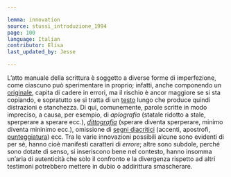 ```yaml
---

lemma: innovation
source: stussi_introduzione_1994
page: 100
language: Italian
contributor: Elisa
last_updated_by: Jesse

---
```

L’atto manuale della scrittura è soggetto a diverse  forme di imperfezione, come ciascuno può sperimentare in proprio; infatti, anche componendo un [originale](original.html), capita di cadere in errori, ma il rischio è ancor maggiore se si sta copiando, e sopratutto se si tratta di un [testo](text.html) lungo che produce quindi distrazioni e stanchezza. Di qui, comunemente, parole scritte in modo impreciso, a causa, per esempio, di _aplografia_ (statale ridotto a stale, sperperare a sperare ecc.), [_dittografia_](dittography.html) (sperare diventa sperperare, minimo diventa mininimo ecc.), omissione di [segni diacritici](diacriticalSign.html) (accenti, apostrofi, [punteggiatura](punctuation.html)) ecc. Tra le varie innovazioni possibili alcune sono evidenti di per sé, hanno cioè manifesti caratteri di _errore_; altre sono subdole, perché sono dotate di senso, si inseriscono bene nel contesto, hanno insomma un’aria di autenticità che solo il confronto e la divergenza rispetto ad altri testimoni potrebbero mettere in dubio o addirittura smascherare.
